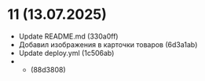 # 11 (13.07.2025)

- Update README.md (330a0ff)
- Добавил изображения в карточки товаров (6d3a1ab)
- Update deploy.yml (1c506ab)
- - (88d3808)


